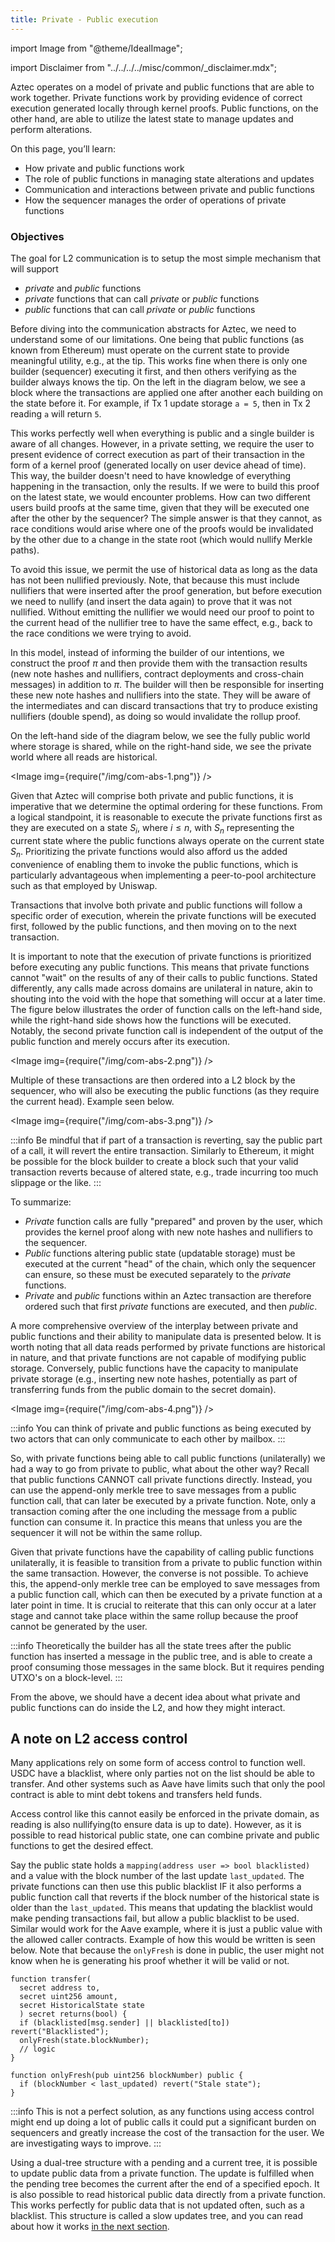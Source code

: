 ```yaml
---
title: Private - Public execution
---
```


import Image from "@theme/IdealImage";

import Disclaimer from "../../../../misc/common/\_disclaimer.mdx";

<Disclaimer/>

Aztec operates on a model of private and public functions that are able to work together. Private functions work by providing evidence of correct execution generated locally through kernel proofs. Public functions, on the other hand, are able to utilize the latest state to manage updates and perform alterations.

On this page, you’ll learn:

- How private and public functions work
- The role of public functions in managing state alterations and updates
- Communication and interactions between private and public functions
- How the sequencer manages the order of operations of private functions

### Objectives

The goal for L2 communication is to setup the most simple mechanism that will support

- _private_ and _public_ functions
- _private_ functions that can call _private_ or _public_ functions
- _public_ functions that can call _private_ or _public_ functions

Before diving into the communication abstracts for Aztec, we need to understand some of our limitations. One being that public functions (as known from Ethereum) must operate on the current state to provide meaningful utility, e.g., at the tip.
This works fine when there is only one builder (sequencer) executing it first, and then others verifying as the builder always knows the tip. On the left in the diagram below, we see a block where the transactions are applied one after another each building on the state before it. For example, if Tx 1 update storage `a = 5`, then in Tx 2 reading `a` will return `5`.

This works perfectly well when everything is public and a single builder is aware of all changes. However, in a private setting, we require the user to present evidence of correct execution as part of their transaction in the form of a kernel proof (generated locally on user device ahead of time). This way, the builder doesn't need to have knowledge of everything happening in the transaction, only the results. If we were to build this proof on the latest state, we would encounter problems. How can two different users build proofs at the same time, given that they will be executed one after the other by the sequencer? The simple answer is that they cannot, as race conditions would arise where one of the proofs would be invalidated by the other due to a change in the state root (which would nullify Merkle paths).

To avoid this issue, we permit the use of historical data as long as the data has not been nullified previously. Note, that because this must include nullifiers that were inserted after the proof generation, but before execution we need to nullify (and insert the data again) to prove that it was not nullified. Without emitting the nullifier we would need our proof to point to the current head of the nullifier tree to have the same effect, e.g., back to the race conditions we were trying to avoid.

In this model, instead of informing the builder of our intentions, we construct the proof $\pi$ and then provide them with the transaction results (new note hashes and nullifiers, contract deployments and cross-chain messages) in addition to $\pi$. The builder will then be responsible for inserting these new note hashes and nullifiers into the state. They will be aware of the intermediates and can discard transactions that try to produce existing nullifiers (double spend), as doing so would invalidate the rollup proof.

On the left-hand side of the diagram below, we see the fully public world where storage is shared, while on the right-hand side, we see the private world where all reads are historical.

<Image img={require("/img/com-abs-1.png")} />

Given that Aztec will comprise both private and public functions, it is imperative that we determine the optimal ordering for these functions. From a logical standpoint, it is reasonable to execute the private functions first as they are executed on a state $S_i$, where $i \le n$, with $S_n$ representing the current state where the public functions always operate on the current state $S_n$. Prioritizing the private functions would also afford us the added convenience of enabling them to invoke the public functions, which is particularly advantageous when implementing a peer-to-pool architecture such as that employed by Uniswap.

Transactions that involve both private and public functions will follow a specific order of execution, wherein the private functions will be executed first, followed by the public functions, and then moving on to the next transaction.

It is important to note that the execution of private functions is prioritized before executing any public functions. This means that private functions cannot "wait" on the results of any of their calls to public functions. Stated differently, any calls made across domains are unilateral in nature, akin to shouting into the void with the hope that something will occur at a later time. The figure below illustrates the order of function calls on the left-hand side, while the right-hand side shows how the functions will be executed. Notably, the second private function call is independent of the output of the public function and merely occurs after its execution.

<Image img={require("/img/com-abs-2.png")} />

Multiple of these transactions are then ordered into a L2 block by the sequencer, who will also be executing the public functions (as they require the current head). Example seen below.

<Image img={require("/img/com-abs-3.png")} />

:::info
Be mindful that if part of a transaction is reverting, say the public part of a call, it will revert the entire transaction. Similarly to Ethereum, it might be possible for the block builder to create a block such that your valid transaction reverts because of altered state, e.g., trade incurring too much slippage or the like.
:::

To summarize:

- _Private_ function calls are fully "prepared" and proven by the user, which provides the kernel proof along with new note hashes and nullifiers to the sequencer.
- _Public_ functions altering public state (updatable storage) must be executed at the current "head" of the chain, which only the sequencer can ensure, so these must be executed separately to the _private_ functions.
- _Private_ and _public_ functions within an Aztec transaction are therefore ordered such that first _private_ functions are executed, and then _public_.

A more comprehensive overview of the interplay between private and public functions and their ability to manipulate data is presented below. It is worth noting that all data reads performed by private functions are historical in nature, and that private functions are not capable of modifying public storage. Conversely, public functions have the capacity to manipulate private storage (e.g., inserting new note hashes, potentially as part of transferring funds from the public domain to the secret domain).

<Image img={require("/img/com-abs-4.png")} />

:::info
You can think of private and public functions as being executed by two actors that can only communicate to each other by mailbox.
:::

So, with private functions being able to call public functions (unilaterally) we had a way to go from private to public, what about the other way? Recall that public functions CANNOT call private functions directly. Instead, you can use the append-only merkle tree to save messages from a public function call, that can later be executed by a private function. Note, only a transaction coming after the one including the message from a public function can consume it. In practice this means that unless you are the sequencer it will not be within the same rollup.

Given that private functions have the capability of calling public functions unilaterally, it is feasible to transition from a private to public function within the same transaction. However, the converse is not possible. To achieve this, the append-only merkle tree can be employed to save messages from a public function call, which can then be executed by a private function at a later point in time. It is crucial to reiterate that this can only occur at a later stage and cannot take place within the same rollup because the proof cannot be generated by the user.

:::info
Theoretically the builder has all the state trees after the public function has inserted a message in the public tree, and is able to create a proof consuming those messages in the same block. But it requires pending UTXO's on a block-level.
:::

From the above, we should have a decent idea about what private and public functions can do inside the L2, and how they might interact.

## A note on L2 access control

Many applications rely on some form of access control to function well. USDC have a blacklist, where only parties not on the list should be able to transfer. And other systems such as Aave have limits such that only the pool contract is able to mint debt tokens and transfers held funds.

Access control like this cannot easily be enforced in the private domain, as reading is also nullifying(to ensure data is up to date). However, as it is possible to read historical public state, one can combine private and public functions to get the desired effect.

Say the public state holds a `mapping(address user => bool blacklisted)` and a value with the block number of the last update `last_updated`. The private functions can then use this public blacklist IF it also performs a public function call that reverts if the block number of the historical state is older than the `last_updated`. This means that updating the blacklist would make pending transactions fail, but allow a public blacklist to be used. Similar would work for the Aave example, where it is just a public value with the allowed caller contracts. Example of how this would be written is seen below. Note that because the `onlyFresh` is done in public, the user might not know when he is generating his proof whether it will be valid or not.

```solidity
function transfer(
  secret address to,
  secret uint256 amount,
  secret HistoricalState state
  ) secret returns(bool) {
  if (blacklisted[msg.sender] || blacklisted[to]) revert("Blacklisted");
  onlyFresh(state.blockNumber);
  // logic
}

function onlyFresh(pub uint256 blockNumber) public {
  if (blockNumber < last_updated) revert("Stale state");
}
```

:::info
This is not a perfect solution, as any functions using access control might end up doing a lot of public calls it could put a significant burden on sequencers and greatly increase the cost of the transaction for the user. We are investigating ways to improve.
:::

Using a dual-tree structure with a pending and a current tree, it is possible to update public data from a private function. The update is fulfilled when the pending tree becomes the current after the end of a specified epoch. It is also possible to read historical public data directly from a private function. This works perfectly for public data that is not updated often, such as a blacklist. This structure is called a slow updates tree, and you can read about how it works [in the next section](./slow_updates_tree.md).
